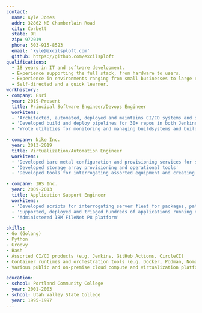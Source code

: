 ```yaml
---
contact:
  name: Kyle Jones
  addr: 32862 NE Chamberlain Road
  city: Corbett
  state: OR
  zip: 972019
  phone: 503-915-8523
  email: 'kyle@excilsploft.com'
  github: https://github.com/excilsploft
qualifications:
  - 18 years in IT and software development.
  - Experience supporting the full stack, from hardware to users.
  - Experience in environments ranging from small businesses to large enterprises.
  - Self-directed and a quick learner.
workhistory:
- company: Esri
  year: 2019-Present
  title: Principal Software Engineer/Devops Engineer
  workitems:
  - 'Architected, automated, deployed and maintains CI/CD systems and site-hosting environment'
  - 'Developed build and deploy pipelines for 30+ repos in both Jenkins and Github Actions'
  - 'Wrote utilities for monitoring and managing buildsystems and build infrastructure'

- company: Nike Inc.
  year: 2013-2019
  title: Virtualization/Automation Engineer
  workitems:
  - 'Developed bare metal configuration and provisioning services for servers in the datacenter, offices and retail locations'
  - 'Developed storage array provisioning and operational tools'
  - 'Developed tools for interrogating assorted equipment and creating an inventory of the global server fleet'

- company: IHS Inc.
  year: 2009-2013
  title: Application Support Engineer
  workitems:
  - 'Developed scripts for interrogating server fleet for packages, patches and anomalous processes'
  - 'Supported, deployed and triaged hundreds of applications running on Solaris, Windows and Linux servers'
  - 'Administered IBM FileNet P8 platform'

skills:
- Go (Golang)
- Python
- Groovy
- Bash
- Assorted CI/CD products (e.g. Jenkins, GitHub Actions, CircleCI)
- Container runtimes and orchestration tools (e.g. Docker, Podman, Nomad)
- Various public and on-premise cloud compute and virtualization platforms (e.g. AWS, VMware, OpenStack)

education:
- school: Portland Community College
  year: 2001-2003
- school: Utah Valley State College
  year: 1995-1997
---
```

